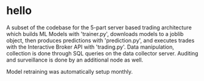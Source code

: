 # hello



A subset of the codebase for the 5-part server based trading architecture which builds ML Models with 'trainer.py', downloads models to a joblib object, then produces predictions with 'prediction.py', and executes trades with the Interactive Broker API with 'trading.py'.
Data manipulation, collection is done through SQL queries on the data collector server. Auditing and surveillance is done by an additional node as well.

Model retraining was automatically setup monthly.